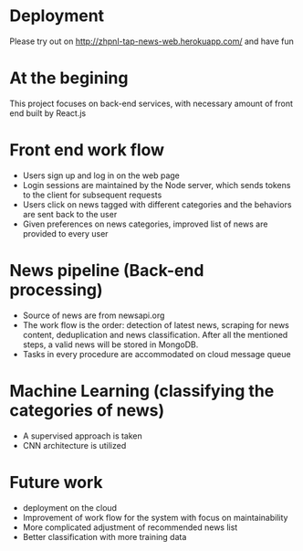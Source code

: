 # Deployment
Please try out on http://zhpnl-tap-news-web.herokuapp.com/ and have fun

# At the begining
This project focuses on back-end services, with necessary amount of front end built by React.js

# Front end work flow
+ Users sign up and log in on the web page
+ Login sessions are maintained by the Node server, which sends tokens to the client for subsequent requests
+ Users click on news tagged with different categories and the behaviors are sent back to the user
+ Given preferences on news categories, improved list of news are provided to every user

# News pipeline (Back-end processing)
+ Source of news are from newsapi.org
+ The work flow is the order: detection of latest news, scraping for news content, deduplication and news classification. After all the mentioned steps, a valid news will be stored in MongoDB.
+ Tasks in every procedure are accommodated on cloud message queue

# Machine Learning (classifying the categories of news)
+ A supervised approach is taken
+ CNN architecture is utilized

# Future work
+ deployment on the cloud
+ Improvement of work flow for the system with focus on maintainability
+ More complicated adjustment of recommended news list
+ Better classification with more training data

